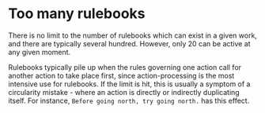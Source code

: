 # Too many rulebooks

There is no limit to the number of rulebooks which can exist in a given work, and there are typically several hundred. However, only 20 can be active at any given moment.

Rulebooks typically pile up when the rules governing one action call for another action to take place first, since action-processing is the most intensive use for rulebooks. If the limit is hit, this is usually a symptom of a circularity mistake - where an action is directly or indirectly duplicating itself. For instance, `Before going north, try going north.` has this effect.
